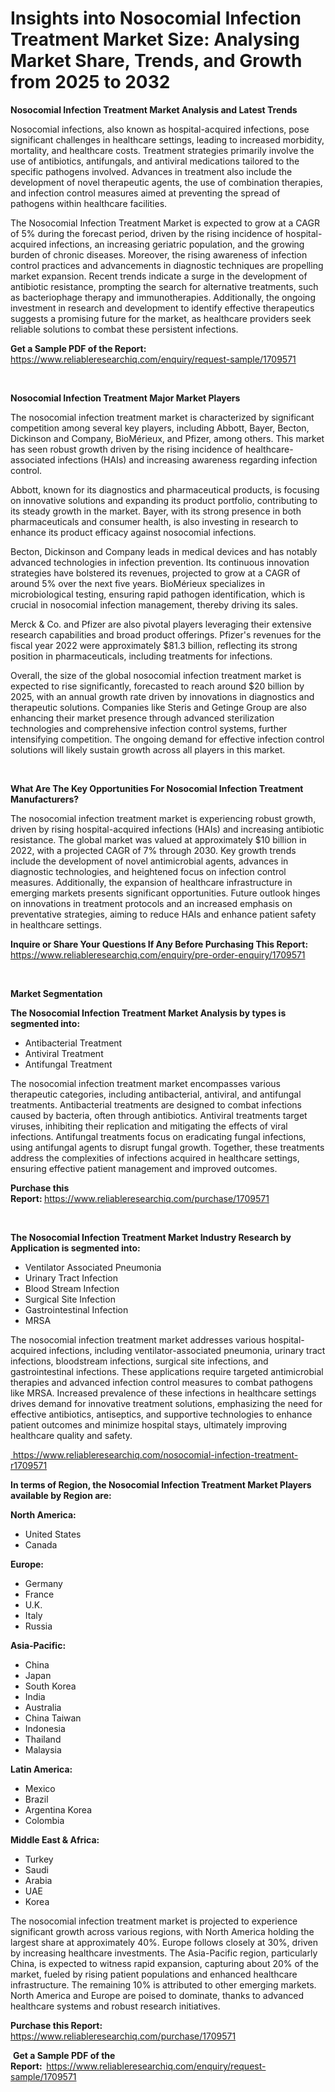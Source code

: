 <p><h1>Insights into Nosocomial Infection Treatment Market Size: Analysing Market Share, Trends, and Growth from 2025 to 2032</h1></p><p><strong>Nosocomial Infection Treatment Market Analysis and Latest Trends</strong></p>
<p><p>Nosocomial infections, also known as hospital-acquired infections, pose significant challenges in healthcare settings, leading to increased morbidity, mortality, and healthcare costs. Treatment strategies primarily involve the use of antibiotics, antifungals, and antiviral medications tailored to the specific pathogens involved. Advances in treatment also include the development of novel therapeutic agents, the use of combination therapies, and infection control measures aimed at preventing the spread of pathogens within healthcare facilities.</p><p>The Nosocomial Infection Treatment Market is expected to grow at a CAGR of 5% during the forecast period, driven by the rising incidence of hospital-acquired infections, an increasing geriatric population, and the growing burden of chronic diseases. Moreover, the rising awareness of infection control practices and advancements in diagnostic techniques are propelling market expansion. Recent trends indicate a surge in the development of antibiotic resistance, prompting the search for alternative treatments, such as bacteriophage therapy and immunotherapies. Additionally, the ongoing investment in research and development to identify effective therapeutics suggests a promising future for the market, as healthcare providers seek reliable solutions to combat these persistent infections.</p></p>
<p><strong>Get a Sample PDF of the Report:&nbsp;</strong> <a href="https://www.reliableresearchiq.com/enquiry/request-sample/1709571?utm_campaign=1123&utm_medium=2&utm_source=Github&utm_content=ia&utm_term=12042025&utm_id=nosocomial-infection-treatment">https://www.reliableresearchiq.com/enquiry/request-sample/1709571</a></p>
<p>&nbsp;</p>
<p><strong>Nosocomial Infection Treatment Major Market Players</strong></p>
<p><p>The nosocomial infection treatment market is characterized by significant competition among several key players, including Abbott, Bayer, Becton, Dickinson and Company, BioMérieux, and Pfizer, among others. This market has seen robust growth driven by the rising incidence of healthcare-associated infections (HAIs) and increasing awareness regarding infection control.</p><p>Abbott, known for its diagnostics and pharmaceutical products, is focusing on innovative solutions and expanding its product portfolio, contributing to its steady growth in the market. Bayer, with its strong presence in both pharmaceuticals and consumer health, is also investing in research to enhance its product efficacy against nosocomial infections.</p><p>Becton, Dickinson and Company leads in medical devices and has notably advanced technologies in infection prevention. Its continuous innovation strategies have bolstered its revenues, projected to grow at a CAGR of around 5% over the next five years. BioMérieux specializes in microbiological testing, ensuring rapid pathogen identification, which is crucial in nosocomial infection management, thereby driving its sales.</p><p>Merck & Co. and Pfizer are also pivotal players leveraging their extensive research capabilities and broad product offerings. Pfizer's revenues for the fiscal year 2022 were approximately $81.3 billion, reflecting its strong position in pharmaceuticals, including treatments for infections.</p><p>Overall, the size of the global nosocomial infection treatment market is expected to rise significantly, forecasted to reach around $20 billion by 2025, with an annual growth rate driven by innovations in diagnostics and therapeutic solutions. Companies like Steris and Getinge Group are also enhancing their market presence through advanced sterilization technologies and comprehensive infection control systems, further intensifying competition. The ongoing demand for effective infection control solutions will likely sustain growth across all players in this market.</p></p>
<p>&nbsp;</p>
<p><strong>What Are The Key Opportunities For Nosocomial Infection Treatment Manufacturers?</strong></p>
<p><p>The nosocomial infection treatment market is experiencing robust growth, driven by rising hospital-acquired infections (HAIs) and increasing antibiotic resistance. The global market was valued at approximately $10 billion in 2022, with a projected CAGR of 7% through 2030. Key growth trends include the development of novel antimicrobial agents, advances in diagnostic technologies, and heightened focus on infection control measures. Additionally, the expansion of healthcare infrastructure in emerging markets presents significant opportunities. Future outlook hinges on innovations in treatment protocols and an increased emphasis on preventative strategies, aiming to reduce HAIs and enhance patient safety in healthcare settings.</p></p>
<p><strong>Inquire or Share Your Questions If Any Before Purchasing This Report:</strong> <a href="https://www.reliableresearchiq.com/enquiry/pre-order-enquiry/1709571?utm_campaign=1123&utm_medium=2&utm_source=Github&utm_content=ia&utm_term=12042025&utm_id=nosocomial-infection-treatment">https://www.reliableresearchiq.com/enquiry/pre-order-enquiry/1709571</a></p>
<p>&nbsp;</p>
<p><strong>Market Segmentation</strong></p>
<p><strong>The Nosocomial Infection Treatment Market Analysis by types is segmented into:</strong></p>
<p><ul><li>Antibacterial Treatment</li><li>Antiviral Treatment</li><li>Antifungal Treatment</li></ul></p>
<p><p>The nosocomial infection treatment market encompasses various therapeutic categories, including antibacterial, antiviral, and antifungal treatments. Antibacterial treatments are designed to combat infections caused by bacteria, often through antibiotics. Antiviral treatments target viruses, inhibiting their replication and mitigating the effects of viral infections. Antifungal treatments focus on eradicating fungal infections, using antifungal agents to disrupt fungal growth. Together, these treatments address the complexities of infections acquired in healthcare settings, ensuring effective patient management and improved outcomes.</p></p>
<p><strong>Purchase this Report:&nbsp;</strong><a href="https://www.reliableresearchiq.com/purchase/1709571?utm_campaign=1123&utm_medium=2&utm_source=Github&utm_content=ia&utm_term=12042025&utm_id=nosocomial-infection-treatment">https://www.reliableresearchiq.com/purchase/1709571</a></p>
<p>&nbsp;</p>
<p><strong>The Nosocomial Infection Treatment Market Industry Research by Application is segmented into:</strong></p>
<p><ul><li>Ventilator Associated Pneumonia</li><li>Urinary Tract Infection</li><li>Blood Stream Infection</li><li>Surgical Site Infection</li><li>Gastrointestinal Infection</li><li>MRSA</li></ul></p>
<p><p>The nosocomial infection treatment market addresses various hospital-acquired infections, including ventilator-associated pneumonia, urinary tract infections, bloodstream infections, surgical site infections, and gastrointestinal infections. These applications require targeted antimicrobial therapies and advanced infection control measures to combat pathogens like MRSA. Increased prevalence of these infections in healthcare settings drives demand for innovative treatment solutions, emphasizing the need for effective antibiotics, antiseptics, and supportive technologies to enhance patient outcomes and minimize hospital stays, ultimately improving healthcare quality and safety.</p></p>
<p><a href="https://www.reliableresearchiq.com/nosocomial-infection-treatment-r1709571?utm_campaign=1123&utm_medium=2&utm_source=Github&utm_content=ia&utm_term=12042025&utm_id=nosocomial-infection-treatment">&nbsp;https://www.reliableresearchiq.com/nosocomial-infection-treatment-r1709571</a></p>
<p><strong>In terms of Region, the Nosocomial Infection Treatment Market Players available by Region are:</strong></p>
<p>
    <p> <strong> North America: </strong>
        <ul>
            <li>United States</li>
            <li>Canada</li>
        </ul>
        </p> 
    <p> <strong> Europe: </strong>
        <ul>
            <li>Germany</li>
            <li>France</li>
            <li>U.K.</li>
            <li>Italy</li>
            <li>Russia</li>
        </ul>
        </p> 
    <p> <strong> Asia-Pacific: </strong>
        <ul>
            <li>China</li>
            <li>Japan</li>
            <li>South Korea</li>
            <li>India</li>
            <li>Australia</li>
            <li>China Taiwan</li>
            <li>Indonesia</li>
            <li>Thailand</li>
            <li>Malaysia</li>
        </ul>
        </p> 
    <p> <strong> Latin America: </strong>
        <ul>
            <li>Mexico</li>
            <li>Brazil</li>
            <li>Argentina Korea</li>
            <li>Colombia</li>
        </ul>
        </p> 
    <p> <strong> Middle East & Africa: </strong>
        <ul>
            <li>Turkey</li>
            <li>Saudi</li>
            <li>Arabia</li>
            <li>UAE</li>
            <li>Korea</li>
        </ul>
    </p>
    </p>
<p><p>The nosocomial infection treatment market is projected to experience significant growth across various regions, with North America holding the largest share at approximately 40%. Europe follows closely at 30%, driven by increasing healthcare investments. The Asia-Pacific region, particularly China, is expected to witness rapid expansion, capturing about 20% of the market, fueled by rising patient populations and enhanced healthcare infrastructure. The remaining 10% is attributed to other emerging markets. North America and Europe are poised to dominate, thanks to advanced healthcare systems and robust research initiatives.</p></p>
<p><strong>Purchase this Report: </strong><a href="https://www.reliableresearchiq.com/purchase/1709571?utm_campaign=1123&utm_medium=2&utm_source=Github&utm_content=ia&utm_term=12042025&utm_id=nosocomial-infection-treatment">https://www.reliableresearchiq.com/purchase/1709571</a></p>
<p>&nbsp;<strong>Get a Sample PDF of the Report:&nbsp;&nbsp;</strong><a href="https://www.reliableresearchiq.com/enquiry/request-sample/1709571?utm_campaign=1123&utm_medium=2&utm_source=Github&utm_content=ia&utm_term=12042025&utm_id=nosocomial-infection-treatment">https://www.reliableresearchiq.com/enquiry/request-sample/1709571</a></p>
<p><strong></strong></p>
<p><p></p><p></p><p></p></p>